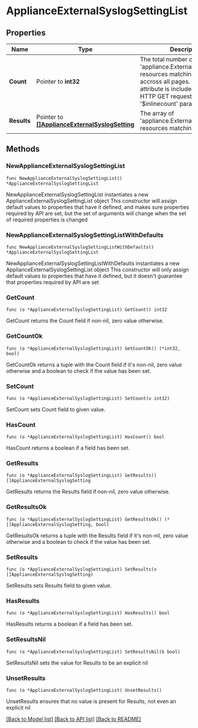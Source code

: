 # ApplianceExternalSyslogSettingList

## Properties

Name | Type | Description | Notes
------------ | ------------- | ------------- | -------------
**Count** | Pointer to **int32** | The total number of &#39;appliance.ExternalSyslogSetting&#39; resources matching the request, accross all pages. The &#39;Count&#39; attribute is included when the HTTP GET request includes the &#39;$inlinecount&#39; parameter. | [optional] 
**Results** | Pointer to [**[]ApplianceExternalSyslogSetting**](appliance.ExternalSyslogSetting.md) | The array of &#39;appliance.ExternalSyslogSetting&#39; resources matching the request. | [optional] 

## Methods

### NewApplianceExternalSyslogSettingList

`func NewApplianceExternalSyslogSettingList() *ApplianceExternalSyslogSettingList`

NewApplianceExternalSyslogSettingList instantiates a new ApplianceExternalSyslogSettingList object
This constructor will assign default values to properties that have it defined,
and makes sure properties required by API are set, but the set of arguments
will change when the set of required properties is changed

### NewApplianceExternalSyslogSettingListWithDefaults

`func NewApplianceExternalSyslogSettingListWithDefaults() *ApplianceExternalSyslogSettingList`

NewApplianceExternalSyslogSettingListWithDefaults instantiates a new ApplianceExternalSyslogSettingList object
This constructor will only assign default values to properties that have it defined,
but it doesn't guarantee that properties required by API are set

### GetCount

`func (o *ApplianceExternalSyslogSettingList) GetCount() int32`

GetCount returns the Count field if non-nil, zero value otherwise.

### GetCountOk

`func (o *ApplianceExternalSyslogSettingList) GetCountOk() (*int32, bool)`

GetCountOk returns a tuple with the Count field if it's non-nil, zero value otherwise
and a boolean to check if the value has been set.

### SetCount

`func (o *ApplianceExternalSyslogSettingList) SetCount(v int32)`

SetCount sets Count field to given value.

### HasCount

`func (o *ApplianceExternalSyslogSettingList) HasCount() bool`

HasCount returns a boolean if a field has been set.

### GetResults

`func (o *ApplianceExternalSyslogSettingList) GetResults() []ApplianceExternalSyslogSetting`

GetResults returns the Results field if non-nil, zero value otherwise.

### GetResultsOk

`func (o *ApplianceExternalSyslogSettingList) GetResultsOk() (*[]ApplianceExternalSyslogSetting, bool)`

GetResultsOk returns a tuple with the Results field if it's non-nil, zero value otherwise
and a boolean to check if the value has been set.

### SetResults

`func (o *ApplianceExternalSyslogSettingList) SetResults(v []ApplianceExternalSyslogSetting)`

SetResults sets Results field to given value.

### HasResults

`func (o *ApplianceExternalSyslogSettingList) HasResults() bool`

HasResults returns a boolean if a field has been set.

### SetResultsNil

`func (o *ApplianceExternalSyslogSettingList) SetResultsNil(b bool)`

 SetResultsNil sets the value for Results to be an explicit nil

### UnsetResults
`func (o *ApplianceExternalSyslogSettingList) UnsetResults()`

UnsetResults ensures that no value is present for Results, not even an explicit nil

[[Back to Model list]](../README.md#documentation-for-models) [[Back to API list]](../README.md#documentation-for-api-endpoints) [[Back to README]](../README.md)


